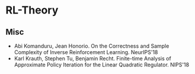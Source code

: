 # RL-Theory

## Misc
- Abi Komanduru, Jean Honorio. On the Correctness and Sample Complexity of Inverse Reinforcement Learning. NeurIPS'18
- Karl Krauth, Stephen Tu, Benjamin Recht. Finite-time Analysis of Approximate Policy Iteration for the Linear Quadratic Regulator. NIPS'18
